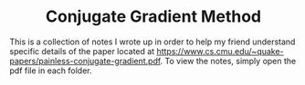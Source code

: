 <h1 align="center">Conjugate Gradient Method</h1>

This is a collection of notes I wrote up in order to help my friend understand specific details of the paper located at https://www.cs.cmu.edu/~quake-papers/painless-conjugate-gradient.pdf. To view the notes, simply open the pdf file in each folder.
